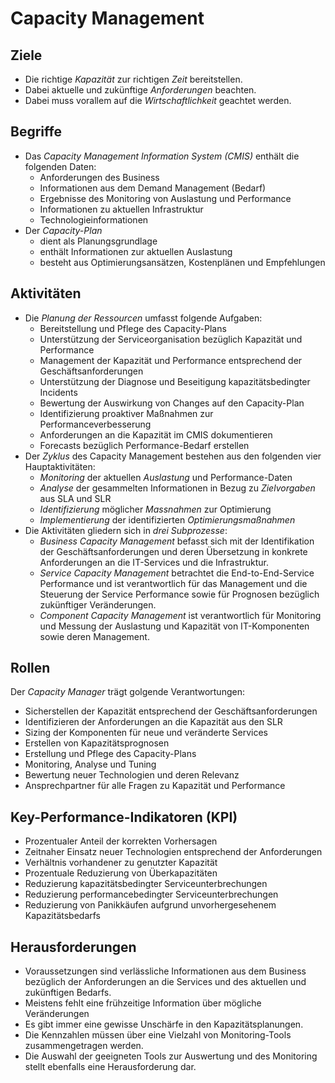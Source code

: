 # Capacity Management

## Ziele
* Die richtige *Kapazität* zur richtigen *Zeit* bereitstellen.
* Dabei aktuelle und zukünftige *Anforderungen* beachten.
* Dabei muss vorallem auf die *Wirtschaftlichkeit* geachtet werden.

## Begriffe
* Das *Capacity Management Information System (CMIS)* enthält die folgenden Daten: 
    * Anforderungen des Business
    * Informationen aus dem Demand Management (Bedarf)
    * Ergebnisse des Monitoring von Auslastung und Performance
    * Informationen zu aktuellen Infrastruktur
    * Technologieinformationen
* Der *Capacity-Plan*
    * dient als Planungsgrundlage
    * enthält Informationen zur aktuellen Auslastung
    * besteht aus Optimierungsansätzen, Kostenplänen und Empfehlungen 

## Aktivitäten
* Die *Planung der Ressourcen* umfasst folgende Aufgaben: 
    * Bereitstellung und Pflege des Capacity-Plans
    * Unterstützung der Serviceorganisation bezüglich Kapazität und Performance
    * Management der Kapazität und Performance entsprechend der Geschäftsanforderungen
    * Unterstützung der Diagnose und Beseitigung kapazitätsbedingter Incidents
    * Bewertung der Auswirkung von Changes auf den Capacity-Plan
    * Identifizierung proaktiver Maßnahmen zur Performanceverbesserung
    * Anforderungen an die Kapazität im CMIS dokumentieren
    * Forecasts bezüglich Performance-Bedarf erstellen
* Der *Zyklus* des Capacity Management bestehen aus den folgenden vier Hauptaktivitäten:
    * *Monitoring* der aktuellen *Auslastung* und Performance-Daten
    * *Analyse* der gesammelten Informationen in Bezug zu *Zielvorgaben* aus SLA und SLR
    * *Identifizierung* möglicher *Massnahmen* zur Optimierung
    * *Implementierung* der identifizierten *Optimierungsmaßnahmen*
* Die Aktivitäten gliedern sich in *drei Subprozesse*:
    * *Business Capacity Management* befasst sich mit der Identifikation der Geschäftsanforderungen und deren Übersetzung in konkrete Anforderungen an die IT-Services und die Infrastruktur.
    * *Service Capacity Management* betrachtet die End-to-End-Service Performance und ist verantwortlich für das Management und die Steuerung der Service Performance sowie für Prognosen bezüglich zukünftiger Veränderungen.
    * *Component Capacity Management* ist verantwortlich für Monitoring und Messung der Auslastung und Kapazität von IT-Komponenten sowie deren Management.

## Rollen
Der *Capacity Manager* trägt golgende Verantwortungen:

* Sicherstellen der Kapazität entsprechend der Geschäftsanforderungen
* Identifizieren der Anforderungen an die Kapazität aus den SLR
* Sizing der Komponenten für neue und veränderte Services
* Erstellen von Kapazitätsprognosen
* Erstellung und Pflege des Capacity-Plans
* Monitoring, Analyse und Tuning
* Bewertung neuer Technologien und deren Relevanz
* Ansprechpartner für alle Fragen zu Kapazität und Performance

## Key-Performance-Indikatoren (KPI)
* Prozentualer Anteil der korrekten Vorhersagen
* Zeitnaher Einsatz neuer Technologien entsprechend der Anforderungen
* Verhältnis vorhandener zu genutzter Kapazität
* Prozentuale Reduzierung von Überkapazitäten
* Reduzierung kapazitätsbedingter Serviceunterbrechungen
* Reduzierung performancebedingter Serviceunterbrechungen
* Reduzierung von Panikkäufen aufgrund unvorhergesehenem Kapazitätsbedarfs

## Herausforderungen
* Voraussetzungen sind verlässliche Informationen aus dem Business bezüglich der Anforderungen an die Services und des aktuellen und zukünftigen Bedarfs.
* Meistens fehlt eine frühzeitige Information über mögliche Veränderungen
* Es gibt immer eine gewisse Unschärfe in den Kapazitätsplanungen.
* Die Kennzahlen müssen über eine Vielzahl von Monitoring-Tools zusammengetragen werden.
* Die Auswahl der geeigneten Tools zur Auswertung und des Monitoring stellt ebenfalls eine Herausforderung dar.

